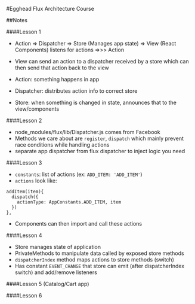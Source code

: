 #Egghead Flux Architecture Course

##Notes

####Lesson 1
- Action => Dispatcher => Store (Manages app state) => View (React Components) listens for actions =>>> Action

- View can send an action to a dispatcher received by a store which can then send that action back to the view
- Action: something happens in app
- Dispatcher: distributes action info to correct store
- Store: when something is changed in state, announces that to the view/components

####Lesson 2
- node_modules/flux/lib/Dispatcher.js comes from Facebook
- Methods we care about are `register`, `dispatch` which mainly prevent race conditions while handling actions
- separate app dispatcher from flux dispatcher to inject logic you need

####Lesson 3
- `constants`: list of actions (ex: `ADD_ITEM: 'ADD_ITEM'`)
- `actions` look like:
```
addItem(item){
  dispatch({
    actionType: AppConstants.ADD_ITEM, item
  })
},
```
- Components can then import and call these actions

####Lesson 4
- Store manages state of application
- PrivateMethods to manipulate data called by exposed store methods
- `dispatcherIndex` method maps actions to store methods (switch)
- Has constant `EVENT_CHANGE` that store can emit (after dispatcherIndex switch) and add/remove listeners

####Lesson 5 (Catalog/Cart app)

####Lesson 6
